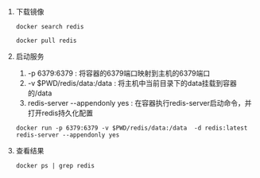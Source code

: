 1. 下载镜像

   ```shell
   docker search redis
   
   docker pull redis
   ```

2. 启动服务

   1. -p 6379:6379 : 将容器的6379端口映射到主机的6379端口
   2. -v $PWD/redis/data:/data : 将主机中当前目录下的data挂载到容器的/data
   3. redis-server --appendonly yes : 在容器执行redis-server启动命令，并打开redis持久化配置

   ```shell
   docker run -p 6379:6379 -v $PWD/redis/data:/data  -d redis:latest redis-server --appendonly yes
   ```

3. 查看结果

   ```shell
   docker ps | grep redis
   ```

   



